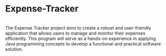 # Expense-Tracker
<br>
The Expense Tracker project aims to create a robust and user-friendly application that allows users
to manage and monitor their expenses efficiently. This program will serve as a hands-on
experience in applying Java programming concepts to develop a functional and practical software
solution.
